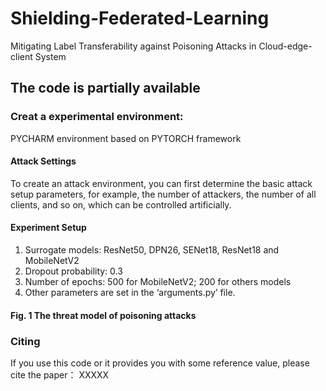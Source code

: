 # Shielding-Federated-Learning
Mitigating Label Transferability against Poisoning Attacks in Cloud-edge-client System
## The code is partially available

### Creat a experimental environment: 
PYCHARM environment based on PYTORCH framework

#### Attack Settings
To create an attack environment, you can first determine the basic attack setup parameters, for example, the number of attackers, the number of all clients, and so on, which can be controlled artificially.

#### Experiment Setup
1) Surrogate models: ResNet50, DPN26, SENet18, ResNet18 and MobileNetV2
2) Dropout probability: 0.3
3) Number of epochs: 500 for MobileNetV2; 200 for others models
4) Other parameters are set in the ‘arguments.py’ file.

#### Fig. 1 The threat model of poisoning attacks

### Citing
If you use this code or it provides you with some reference value, please cite the paper：
  XXXXX

